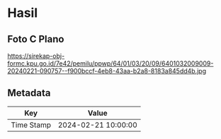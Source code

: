 # Hasil

## Foto C Plano

https://sirekap-obj-formc.kpu.go.id/7e42/pemilu/ppwp/64/01/03/20/09/6401032009009-20240221-090757--f900bccf-4eb8-43aa-b2a8-8183a845dd4b.jpg


## Metadata

| Key        | Value               |
| ---------- | ------------------- |
| Time Stamp | 2024-02-21 10:00:00 |



